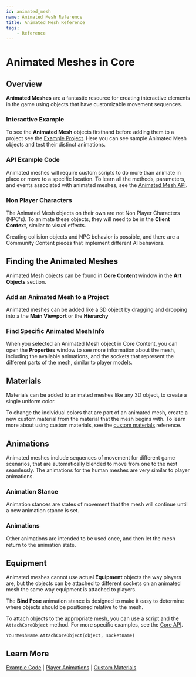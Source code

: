 ```yaml
---
id: animated_mesh
name: Animated Mesh Reference
title: Animated Mesh Reference
tags:
    - Reference
---
```


# Animated Meshes in Core

## Overview

**Animated Meshes** are a fantastic resource for creating interactive elements in the game using objects that have customizable movement sequences.

### Interactive Example

To see the **Animated Mesh** objects firsthand before adding them to a project see the [Example Project](https://www.coregames.com/games/b31f83/animmeshpreviewer). Here you can see sample Animated Mesh objects and test their distinct animations.

### API Example Code

Animated meshes will require custom scripts to do more than animate in place or move to a specific location. To learn all the methods, parameters, and events associated with animated meshes, see the [Animated Mesh API](examples.md).

### Non Player Characters

The Animated Mesh objects on their own are not Non Player Characters (NPC's). To animate these objects, they will need to be in the **Client Context**, similar to visual effects.

Creating collision objects and NPC behavior is possible, and there are a Community Content pieces that implement different AI behaviors.

## Finding the Animated Meshes

Animated Mesh objects can be found in **Core Content** window in the **Art Objects** section.

### Add an Animated Mesh to a Project

Animated meshes can be added like a 3D object by dragging and dropping into a the **Main Viewport** or the **Hierarchy**

### Find Specific Animated Mesh Info

When you selected an Animated Mesh object in Core Content, you can open the **Properties** window to see more information about the mesh, including the available animations, and the sockets that represent the different parts of the mesh, similar to player models.

## Materials

Materials can be added to animated meshes like any 3D object, to create a single uniform color.

To change the individual colors that are part of an animated mesh, create a new custom material from the material that the mesh begins with. To learn more about using custom materials, see the [custom materials](custom_materials.md) reference.

## Animations

Animated meshes include sequences of movement for different game scenarios, that are automatically blended to move from one to the next seamlessly. The animations for the human meshes are very similar to player animations.

### Animation Stance

Animation stances are states of movement that the mesh will continue until a new animation stance is set.

### Animations

Other animations are intended to be used once, and then let the mesh return to the animation state.

## Equipment

Animated meshes cannot use actual **Equipment** objects the way players are, but the objects can be attached to different sockets on an animated mesh the same way equipment is attached to players.

The **Bind Pose** animation stance is designed to make it easy to determine where objects should be positioned relative to the mesh.

To attach objects to the appropriate mesh, you can use a script and the ```AttachCoreObject``` method. For more specific examples, see the [Core API](https://docs.coregames.com/core_api/#animatedmesh).

```YourMeshName.AttachCoreObject(object, socketname)```

## Learn More

[Example Code](examples.md) | [Player Animations](animations.md) | [Custom Materials](custom_materials.md)
